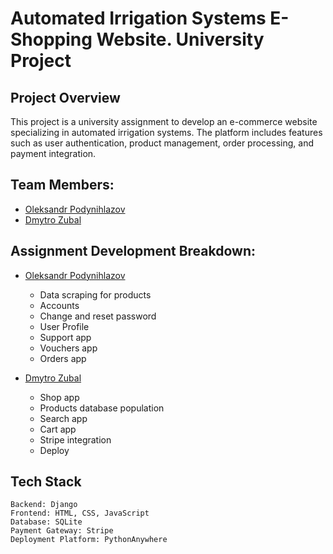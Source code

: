 # Automated Irrigation Systems E-Shopping Website. University Project

## Project Overview

This project is a university assignment to develop an e-commerce website specializing in automated irrigation systems.
The platform includes features such as user authentication, product management, order processing, and payment integration.

## Team Members:
- [Oleksandr Podynihlazov ](https://github.com/OleksandrPodynihlazov)
- [Dmytro Zubal ](https://github.com/dmytrozubal)



## Assignment Development Breakdown:
- [Oleksandr Podynihlazov](https://github.com/OleksandrPodynihlazov)
  - Data scraping for products
  - Accounts
  - Change and reset password
  - User Profile
  - Support app
  - Vouchers app
  - Orders app

- [Dmytro Zubal](https://github.com/dmytrozubal)
  - Shop app
  - Products database population
  - Search app
  - Cart app
  - Stripe integration
  - Deploy

## Tech Stack

    Backend: Django
    Frontend: HTML, CSS, JavaScript
    Database: SQLite
    Payment Gateway: Stripe
    Deployment Platform: PythonAnywhere


